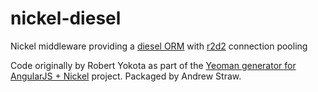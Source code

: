 # nickel-diesel

Nickel middleware providing a [diesel ORM](diesel.rs) with
[r2d2](https://github.com/sfackler/r2d2) connection pooling

Code originally by Robert Yokota as part of the [Yeoman generator for AngularJS +
Nickel](https://github.com/rayokota/generator-angular-nickel/) project. Packaged
by Andrew Straw.
